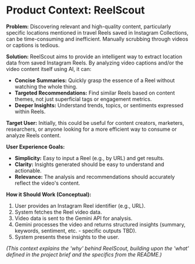 # Product Context: ReelScout

**Problem:** Discovering relevant and high-quality content, particularly specific locations mentioned in travel Reels saved in Instagram Collections, can be time-consuming and inefficient. Manually scrubbing through videos or captions is tedious.

**Solution:** ReelScout aims to provide an intelligent way to extract location data from saved Instagram Reels. By analyzing video captions and/or the video content itself using AI, it can:
*   **Concise Summaries:** Quickly grasp the essence of a Reel without watching the whole thing.
*   **Targeted Recommendations:** Find similar Reels based on content themes, not just superficial tags or engagement metrics.
*   **Deeper Insights:** Understand trends, topics, or sentiments expressed within Reels.

**Target User:** Initially, this could be useful for content creators, marketers, researchers, or anyone looking for a more efficient way to consume or analyze Reels content.

**User Experience Goals:**
*   **Simplicity:** Easy to input a Reel (e.g., by URL) and get results.
*   **Clarity:** Insights generated should be easy to understand and actionable.
*   **Relevance:** The analysis and recommendations should accurately reflect the video's content.

**How it Should Work (Conceptual):**
1.  User provides an Instagram Reel identifier (e.g., URL).
2.  System fetches the Reel video data.
3.  Video data is sent to the Gemini API for analysis.
4.  Gemini processes the video and returns structured insights (summary, keywords, sentiment, etc. - specific outputs TBD).
5.  System presents these insights to the user.

*(This context explains the 'why' behind ReelScout, building upon the 'what' defined in the project brief and the specifics from the README.)*
